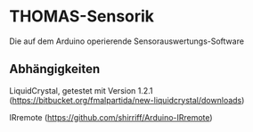 THOMAS-Sensorik
===============

Die auf dem Arduino operierende Sensorauswertungs-Software


Abhängigkeiten
--------------

LiquidCrystal, getestet mit Version 1.2.1
(https://bitbucket.org/fmalpartida/new-liquidcrystal/downloads)

IRremote
(https://github.com/shirriff/Arduino-IRremote)
